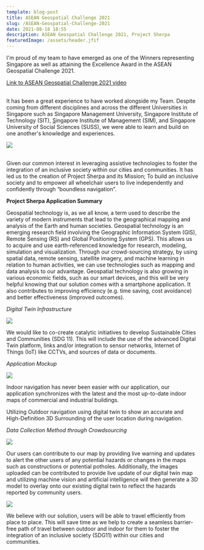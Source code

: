 ```yaml
---
template: blog-post
title: ASEAN Geospatial Challenge 2021
slug: /ASEAN-Geospatial-Challenge-2021
date: 2021-08-18 18:55
description: ASEAN Geospatial Challenge 2021, Project Sherpa
featuredImage: /assets/header.jfif
---
```

I'm proud of my team to have emerged as one of the Winners representing Singapore as well as attaining the Excellence Award in the ASEAN Geospatial Challenge 2021.

[Link to ASEAN Geospatial Challenge 2021 video](https://bit.ly/3ClX5Zb)

\
It has been a great experience to have worked alongside my Team. Despite coming from different disciplines and across the different Universities in Singapore such as [](https://www.linkedin.com/company/singapore-management-university/)Singapore Management University, [](https://www.linkedin.com/company/singapore-institute-of-technology/)Singapore Institute of Technology (SIT), [S](https://www.linkedin.com/company/singapore-institute-of-management/)ingapore Institute of Management (SIM), and Singapore University of Social Sciences (SUSS), we were able to learn and build on one another's knowledge and experiences.

![](/assets/team.jfif)

\
Given our common interest in leveraging assistive technologies to foster the integration of an inclusive society within our cities and communities. It has led us to the creation of Project Sherpa and its Mission; To build an inclusive society and to empower all wheelchair users to live independently and confidently through “boundless navigation”.

**Project Sherpa Application Summary** 

Geospatial technology is, as we all know, a term used to describe the variety of modern instruments that lead to the geographical mapping and analysis of the Earth and human societies. Geospatial technology is an emerging research field involving the Geographic Information System (GIS), Remote Sensing (RS) and Global Positioning System (GPS). This allows us to acquire and use earth-referenced knowledge for research, modeling, simulation and visualization. Through our crowd-sourcing strategy, by using spatial data, remote sensing, satellite imagery, and machine learning in relation to human activities, we can use technologies such as mapping and data analysis to our advantage. Geospatial technology is also growing in various economic fields, such as our smart devices, and this will be very helpful knowing that our solution comes with a smartphone application. It also contributes to improving efficiency (e.g. time saving, cost avoidance) and better effectiveness (improved outcomes).

*Digital Twin Infrastructure*

![](/assets/digitwin.png)

We would like to co-create catalytic initiatives to develop Sustainable Cities and Communities (SDG 11). This will include the use of the advanced Digital Twin platform, links and/or integration to sensor networks, Internet of Things (IoT) like CCTVs, and sources of data or documents. 

*Application Mockup*

![](/assets/inout.png)

Indoor navigation has never been easier with our application, our application synchronizes with the latest and the most up-to-date indoor maps of commercial and industrial buildings.

Utilizing Outdoor navigation using digital twin to show an accurate and High-Definition 3D Surrounding of the user location during navigation.

*Data Collection Method through Crowdsourcing*

![](/assets/crowd.png)

Our users can contribute to our map by providing live warning and updates to alert the other users of any potential hazards or changes in the maps such as constructions or potential potholes. Additionally, the images uploaded can be contributed to provide live update of our digital twin map and utilizing machine vision and artificial intelligence will then generate a 3D model to overlay onto our existing digital twin to reflect the hazards reported by community users.

![](/assets/object.png)

We believe with our solution, users will be able to travel efficiently from place to place. This will save time as we help to create a seamless barrier-free path of travel between outdoor and indoor for them to foster the integration of an inclusive society (SDG11) within our cities and communities.